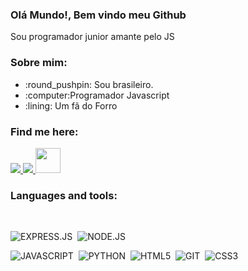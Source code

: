 ### Olá Mundo!, Bem vindo meu Github

<p>Sou programador junior amante pelo JS</p>

### Sobre mim:
  
  <ul>
    <li> :round_pushpin: Sou brasileiro.</li>
    <li> :computer:Programador Javascript</li>
    <li> :lining: Um fã do Forro</li>
  </ul>

### Find me here:

  <a href="https://www.linkedin.com/in/jadielson-santos-a973a920a/" alt="Linkedin">
    <img src="https://img.shields.io/badge/LinkedIn-0077B5?style=for-the-badge&logo=linkedin&logoColor=white" />
  </a>
  
  <a href="https://www.instagram.com/jadielson.244/" alt="Instagram">
    <img src="https://img.shields.io/badge/Instagram-E4405F?style=for-the-badge&logo=instagram&logoColor=white"/>
  </a>
  <a href="https://linktr.ee/Jadielson_Santos" alt="Linktree">
    <img src="https://img.icons8.com/color/452/linktree.png" height="40px" width="40px" />
  </a>

</br>

### Languages and tools:

</br>


![EXPRESS.JS](https://img.shields.io/badge/express.js%20-%23404d59.svg?&style=for-the-badge)&nbsp;
![NODE.JS](https://img.shields.io/badge/Node.js-43853D?style=for-the-badge&logo=node.js&logoColor=white)&nbsp;

![JAVASCRIPT](https://img.shields.io/badge/JavaScript-F7DF1E?style=for-the-badge&logo=javascript&logoColor=black)&nbsp;
![PYTHON](https://img.shields.io/badge/Python-3776AB?style=for-the-badge&logo=python&logoColor=white)&nbsp;
![HTML5](https://img.shields.io/badge/HTML5-E34F26?style=for-the-badge&logo=html5&logoColor=white)&nbsp;
![GIT](https://img.shields.io/badge/Git-F05032?style=for-the-badge&logo=git&logoColor=white)&nbsp;
![CSS3](https://img.shields.io/badge/CSS3-1572B6?style=for-the-badge&logo=css3&logoColor=white)&nbsp;

</br>
